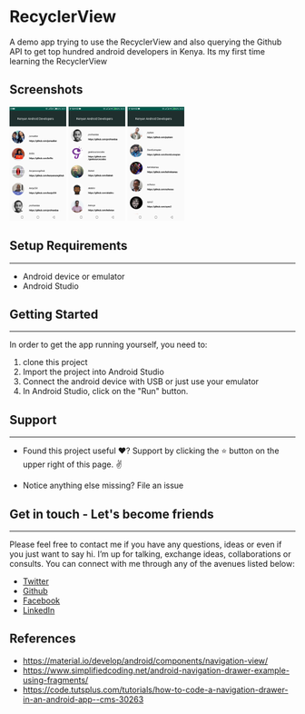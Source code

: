 # RecyclerView
A demo app trying to use the RecyclerView and also querying the Github API to get top hundred android developers in Kenya. Its my first time learning the RecyclerView 

## Screenshots
<p float ="left">

<img src="/Screenshot_20200325-202158.jpg" width="100"/>

<img src="/Screenshot_20200325-202320.jpg" width="100"/>

<img src="/Screenshot_20200325-202349.jpg" width="100"/>
</p>

## Setup Requirements
----------------

- Android device or emulator
- Android Studio

## Getting Started
----------------

In order to get the app running yourself, you need to:

1.  clone this project
2.  Import the project into Android Studio
3.  Connect the android device with USB or just use your emulator
4.  In Android Studio, click on the "Run" button.


## Support
--------

- Found this project useful ❤️? Support by clicking the ⭐️ button on the upper right of this page. ✌️

- Notice anything else missing? File an issue 

## Get in touch - Let's become friends
-----------------------------------

Please feel free to contact me if you have any questions, ideas or even if you just want to say hi. I’m up for talking, exchange ideas, collaborations or consults. You can connect with me through any of the avenues listed below:
- [Twitter](https://twitter.com/kanyi_joel)
- [Github](https://github.com/JoelKanyi)
- [Facebook](https://www.facebook.com/joel.kanyi.71)
- [LinkedIn](https://www.linkedin.com/in/joel-kanyi-037270174/) 

References
----------

- https://material.io/develop/android/components/navigation-view/
- https://www.simplifiedcoding.net/android-navigation-drawer-example-using-fragments/
- https://code.tutsplus.com/tutorials/how-to-code-a-navigation-drawer-in-an-android-app--cms-30263


